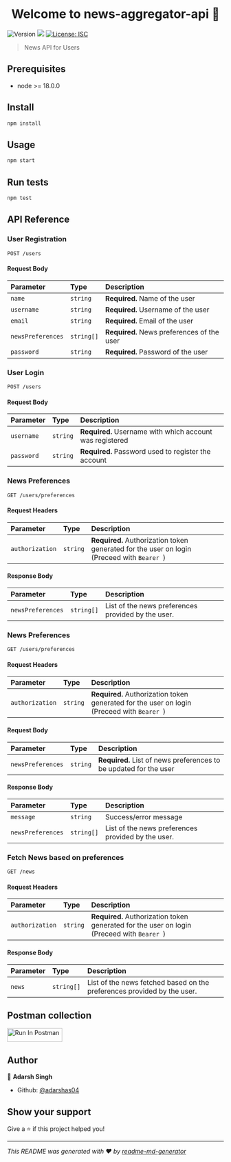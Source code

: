 <h1 align="center">Welcome to news-aggregator-api 👋</h1>
<p>
  <img alt="Version" src="https://img.shields.io/badge/version-1.0.0-blue.svg?cacheSeconds=2592000" />
  <img src="https://img.shields.io/badge/node-%3E%3D%2018.0.0-blue.svg" />
  <a href="#" target="_blank">
    <img alt="License: ISC" src="https://img.shields.io/badge/License-ISC-yellow.svg" />
  </a>
</p>

> News API for Users

## Prerequisites

- node >= 18.0.0

## Install

```sh
npm install
```

## Usage

```sh
npm start
```

## Run tests

```sh
npm test
```

## API Reference


### User Registration
```http
POST /users
```

#### Request Body
| Parameter | Type     | Description                            |
| :-------- | :---     | :--------------------------------------|
| `name`    | `string` | **Required.** Name of the user         |
| `username`| `string` | **Required.** Username of the user     |
| `email`   | `string` | **Required.** Email of the user        |
| `newsPreferences`| `string[]` | **Required.** News preferences of the user|
| `password`| `string` | **Required.** Password of the user|


### User Login
```http
POST /users
```

#### Request Body
| Parameter | Type     | Description                            |
| :-------- | :---     | :--------------------------------------|
| `username`    | `string` | **Required.** Username with which account was registered|
| `password`    | `string` | **Required.** Password used to register the account|


### News Preferences
```http
GET /users/preferences
```

#### Request Headers
| Parameter | Type     | Description                            |
| :-------- | :---     | :--------------------------------------|
| `authorization`    | `string` | **Required.** Authorization token generated for the user on login (Preceed with `Bearer `)|

#### Response Body
| Parameter | Type     | Description                            |
| :-------- | :---     | :--------------------------------------|
| `newsPreferences`| `string[]` | List of the news preferences provided by the user.|

### News Preferences
```http
GET /users/preferences
```

#### Request Headers
| Parameter | Type     | Description                            |
| :-------- | :---     | :--------------------------------------|
| `authorization`    | `string` | **Required.** Authorization token generated for the user on login (Preceed with `Bearer `)|

#### Request Body
| Parameter | Type     | Description                            |
| :-------- | :---     | :--------------------------------------|
| `newsPreferences`    | `string` | **Required.** List of news preferences to be updated for the user|

#### Response Body
| Parameter | Type     | Description                            |
| :-------- | :---     | :--------------------------------------|
| `message`| `string` | Success/error message|
| `newsPreferences`| `string[]` | List of the news preferences provided by the user.|

### Fetch News based on preferences
```http
GET /news
```

#### Request Headers
| Parameter | Type     | Description                            |
| :-------- | :---     | :--------------------------------------|
| `authorization`| `string` | **Required.** Authorization token generated for the user on login (Preceed with `Bearer `)|

#### Response Body
| Parameter | Type     | Description                            |
| :-------- | :---     | :--------------------------------------|
| `news`| `string[]` | List of the news fetched based on the preferences provided by the user.|


## Postman collection
[<img src="https://run.pstmn.io/button.svg" alt="Run In Postman" style="width: 128px; height: 32px;">](https://null.postman.co/collection/8127230-212c52df-d3c5-4a93-a5b9-de164c83ba77?source=rip_markdown)


## Author

👤 **Adarsh Singh**

* Github: [@adarshas04](https://github.com/adarshas04)

## Show your support

Give a ⭐️ if this project helped you!

***
_This README was generated with ❤️ by [readme-md-generator](https://github.com/kefranabg/readme-md-generator)_